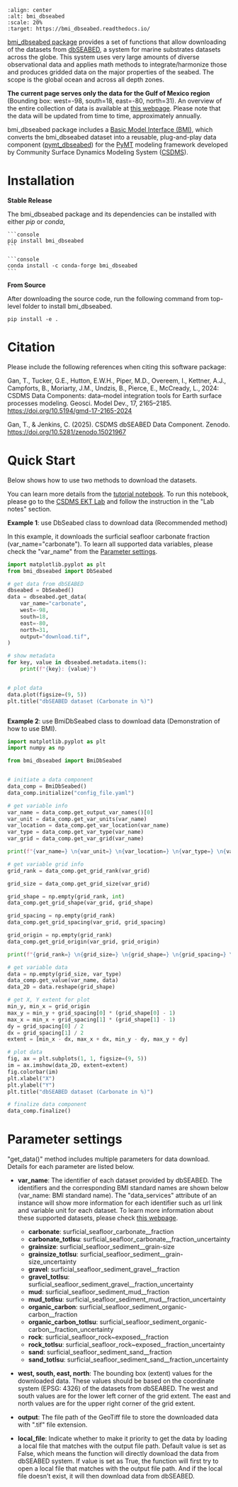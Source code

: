 ```{image} _static/bmi_dbseabed_logo.png
:align: center
:alt: bmi_dbseabed
:scale: 20%
:target: https://bmi_dbseabed.readthedocs.io/
```

[bmi_dbseabed package][bmi_dbseabed-github] provides a set of functions that allow
downloading of the datasets from [dbSEABED][dbSEABED-website],
a system for marine substrates datasets across the globe.
This system uses very large amounts of diverse observational data and
applies math methods to integrate/harmonize those
and produces gridded data on the major properties of the seabed.
The scope is the global ocean and across all depth zones.

**The current page serves only the data for the Gulf of Mexico region**
(Bounding box: west=-98, south=18, east=-80, north=31).
An overview of the entire collection of data is available at
[this webpage](https://csdms.colorado.edu/wiki/Data:DBSEABED).
Please note that the data will be updated from time to time, approximately annually.

bmi_dbseabed package includes a [Basic Model Interface (BMI)][bmi-docs],
which converts the bmi_dbseabed dataset into a reusable,
plug-and-play data component ([pymt_dbseabed][bmi_dbseabed-pymt]) for
the [PyMT][pymt-docs] modeling framework developed
by Community Surface Dynamics Modeling System ([CSDMS][csdms]).

# Installation

**Stable Release**

The bmi_dbseabed package and its dependencies can be installed with either *pip* or *conda*,

````{tab} pip
```console
pip install bmi_dbseabed
```
````

````{tab} conda
```console
conda install -c conda-forge bmi_dbseabed
```
````

**From Source**

After downloading the source code, run the following command from top-level folder
to install bmi_dbseabed.

```console
pip install -e .
```

# Citation
Please include the following references when citing this software package:

Gan, T., Tucker, G.E., Hutton, E.W.H., Piper, M.D., Overeem, I., Kettner, A.J.,
Campforts, B., Moriarty, J.M., Undzis, B., Pierce, E., McCready, L., 2024:
CSDMS Data Components: data–model integration tools for Earth surface processes
modeling. Geosci. Model Dev., 17, 2165–2185. https://doi.org/10.5194/gmd-17-2165-2024

Gan, T., & Jenkins, C. (2025). CSDMS dbSEABED Data Component. Zenodo.
https://doi.org/10.5281/zenodo.15021967

# Quick Start

Below shows how to use two methods to download the datasets.

You can learn more details from the [tutorial notebook][bmi_dbseabed-notebook]. To run
this notebook, please go to the [CSDMS EKT Lab][bmi_dbseabed-csdms] and follow
the instruction in the "Lab notes" section.

**Example 1**: use DbSeabed class to download data (Recommended method)

In this example, it downloads the surficial seafloor carbonate fraction
(var_name="carbonate").
To learn all supported data variables, please check the "var_name" from the
[Parameter settings](https://bmi-dbseabed.readthedocs.io/en/latest/#parameter-settings).

```python
import matplotlib.pyplot as plt
from bmi_dbseabed import DbSeabed

# get data from dbSEABED
dbseabed = DbSeabed()
data = dbseabed.get_data(
    var_name="carbonate",
    west=-98,
    south=18,
    east=-80,
    north=31,
    output="download.tif",
)

# show metadata
for key, value in dbseabed.metadata.items():
    print(f"{key}: {value}")


# plot data
data.plot(figsize=(9, 5))
plt.title("dbSEABED dataset (Carbonate in %)")
```

```{image} _static/ts_plot.png
```

**Example 2**: use BmiDbSeabed class to download data (Demonstration of how to use BMI).

```python
import matplotlib.pyplot as plt
import numpy as np

from bmi_dbseabed import BmiDbSeabed


# initiate a data component
data_comp = BmiDbSeabed()
data_comp.initialize("config_file.yaml")

# get variable info
var_name = data_comp.get_output_var_names()[0]
var_unit = data_comp.get_var_units(var_name)
var_location = data_comp.get_var_location(var_name)
var_type = data_comp.get_var_type(var_name)
var_grid = data_comp.get_var_grid(var_name)

print(f"{var_name=} \n{var_unit=} \n{var_location=} \n{var_type=} \n{var_grid=}")

# get variable grid info
grid_rank = data_comp.get_grid_rank(var_grid)

grid_size = data_comp.get_grid_size(var_grid)

grid_shape = np.empty(grid_rank, int)
data_comp.get_grid_shape(var_grid, grid_shape)

grid_spacing = np.empty(grid_rank)
data_comp.get_grid_spacing(var_grid, grid_spacing)

grid_origin = np.empty(grid_rank)
data_comp.get_grid_origin(var_grid, grid_origin)

print(f"{grid_rank=} \n{grid_size=} \n{grid_shape=} \n{grid_spacing=} \n{grid_origin=}")

# get variable data
data = np.empty(grid_size, var_type)
data_comp.get_value(var_name, data)
data_2D = data.reshape(grid_shape)

# get X, Y extent for plot
min_y, min_x = grid_origin
max_y = min_y + grid_spacing[0] * (grid_shape[0] - 1)
max_x = min_x + grid_spacing[1] * (grid_shape[1] - 1)
dy = grid_spacing[0] / 2
dx = grid_spacing[1] / 2
extent = [min_x - dx, max_x + dx, min_y - dy, max_y + dy]

# plot data
fig, ax = plt.subplots(1, 1, figsize=(9, 5))
im = ax.imshow(data_2D, extent=extent)
fig.colorbar(im)
plt.xlabel("X")
plt.ylabel("Y")
plt.title("dbSEABED dataset (Carbonate in %)")

# finalize data component
data_comp.finalize()
```

# Parameter settings

"get_data()" method includes multiple parameters for data download. Details for each parameter are listed below.

- **var_name**: The identifier of each dataset provided by dbSEABED. The identifiers and the
  corresponding BMI standard names are shown below (var_name: BMI standard name).
  The "data_services" attribute of an instance will show more
  information for each identifier such as url link and variable unit for each dataset.
  To learn more information about these supported datasets, please check
  [this webpage](https://csdms.colorado.edu/wiki/Data:DBSEABED).

  - **carbonate**: surficial_seafloor_carbonate__fraction
  - **carbonate_totlsu**: surficial_seafloor_carbonate__fraction_uncertainty
  - **grainsize**: surficial_seafloor_sediment__grain-size
  - **grainsize_totlsu**: surficial_seafloor_sediment__grain-size_uncertainty
  - **gravel**: surficial_seafloor_sediment_gravel__fraction
  - **gravel_totlsu**: surficial_seafloor_sediment_gravel__fraction_uncertainty
  - **mud**: surficial_seafloor_sediment_mud__fraction
  - **mud_totlsu**: surficial_seafloor_sediment_mud__fraction_uncertainty
  - **organic_carbon**: surficial_seafloor_sediment_organic-carbon__fraction
  - **organic_carbon_totlsu**: surficial_seafloor_sediment_organic-carbon__fraction_uncertainty
  - **rock**: surficial_seafloor_rock~exposed__fraction
  - **rock_totlsu**: surficial_seafloor_rock~exposed__fraction_uncertainty
  - **sand**: surficial_seafloor_sediment_sand__fraction
  - **sand_totlsu**: surficial_seafloor_sediment_sand__fraction_uncertainty

- **west, south, east, north**: The bounding box (extent) values for the downloaded data. These values should be based on the
  coordinate system (EPSG: 4326) of the datasets from dbSEABED. The west and south values are for the lower left corner
  of the grid extent. The east and north values are for the upper right corner of the grid extent.

- **output**: The file path of the GeoTiff file to store the downloaded data with ".tif" file extension.

- **local_file**: Indicate whether to make it priority to get the data by loading a local file that matches with the
  output file path. Default value is set as False, which means the function will directly download the data from dbSEABED
  system. If value is set as True, the function will first try to open a local file that matches with
  the output file path. And if the local file doesn't exist, it will then download data from dbSEABED.

<!-- links -->
[bmi-docs]: https://bmi.readthedocs.io
[csdms]: https://csdms.colorado.edu
[pymt-docs]: https://pymt.readthedocs.io
[bmi_dbseabed-csdms]: https://csdms.colorado.edu/wiki/Lab-0036
[bmi_dbseabed-github]: https://github.com/gantian127/bmi_dbseabed
[dbSEABED-website]: https://instaar.colorado.edu/~jenkinsc/dbseabed/
[bmi_dbseabed-notebook]: https://github.com/gantian127/bmi_dbseabed/blob/master/notebooks/bmi_dbseabed.ipynb
[bmi_dbseabed-pymt]: https://pymt-dbseabed.readthedocs.io
